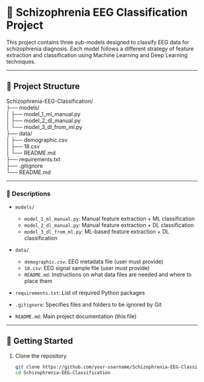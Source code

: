 # 🧠 Schizophrenia EEG Classification Project

This project contains three sub-models designed to classify EEG data for schizophrenia diagnosis. Each model follows a different strategy of feature extraction and classification using Machine Learning and Deep Learning techniques.

---

## 📁 Project Structure

Schizophrenia-EEG-Classification/  
├── models/  
│   ├── model_1_ml_manual.py  
│   ├── model_2_dl_manual.py  
│   └── model_3_dl_from_ml.py  
├── data/  
│   ├── demographic.csv  
│   ├── 18.csv  
│   └── README.md  
├── requirements.txt  
├── .gitignore  
└── README.md

---

### 📄 Descriptions

- `models/`  
  - `model_1_ml_manual.py`: Manual feature extraction + ML classification  
  - `model_2_dl_manual.py`: Manual feature extraction + DL classification  
  - `model_3_dl_from_ml.py`: ML-based feature extraction + DL classification  

- `data/`  
  - `demographic.csv`: EEG metadata file (user must provide)  
  - `18.csv`: EEG signal sample file (user must provide)  
  - `README.md`: Instructions on what data files are needed and where to place them  

- `requirements.txt`: List of required Python packages  
- `.gitignore`: Specifies files and folders to be ignored by Git  
- `README.md`: Main project documentation (this file)

---

## 🚀 Getting Started

1. Clone the repository  
   ```bash
   git clone https://github.com/your-username/Schizophrenia-EEG-Classification.git
   cd Schizophrenia-EEG-Classification
